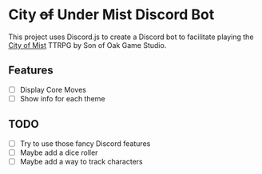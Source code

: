 # City ~~of~~ Under Mist Discord Bot

This project uses Discord.js to create a Discord bot to facilitate playing the
[City of Mist](https://cityofmist.co/) TTRPG by Son of Oak Game Studio.

## Features
- [ ] Display Core Moves
- [ ] Show info for each theme

## TODO
- [ ] Try to use those fancy Discord features
- [ ] Maybe add a dice roller
- [ ] Maybe add a way to track characters
